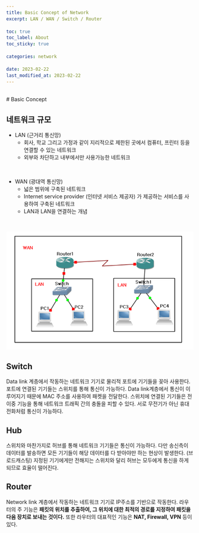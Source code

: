 ```yaml
---
title: Basic Concept of Network
excerpt: LAN / WAN / Switch / Router 

toc: true
toc_label: About
toc_sticky: true

categories: network

date: 2023-02-22
last_modified_at: 2023-02-22
---
```

<br>
# Basic Concept

## 네트워크 규모
- LAN (근거리 통신망)
  - 회사, 학교 그리고 가정과 같이 지리적으로 제한된 곳에서 컴퓨터, 프린터 등을 연결할 수 있는 네트워크
  - 외부와 차단하고 내부에서만 사용가능한 네트워크
<br>

- WAN (광대역 통신망)
  - 넓은 범위에 구축된 네트워크
  - Internet service provider (인터넷 서비스 제공자) 가 제공하는 서비스를 사용하여 구축된 네트워크
  - LAN과 LAN을 연결하는 개념
<br>

![image](\assets\images\LANWAN.png)
<br>

## Switch
Data link 계층에서 작동하는 네트워크 기기로 물리적 포트에 기기들을 꽂아 사용한다. 포트에 연결된 기기들는 스위치를 통해 통신이 가능하다. Data link계층에서 통신이 이루어지기 때문에 MAC 주소를 사용하여 패켓을 전달한다.
스위치에 연결된 기기들은 전이중 기능을 통해 네트워크 트래픽 간의 충돌을 피할 수 있다. 서로 무전기가 아닌 휴대전화처럼 통신이 가능하다.
<br>

## Hub
스위치와 마찬가지로 허브를 통해 네트워크 기기들은 통신이 가능하다. 다만 송신측이 데이터를 발송하면 모든 기기들이 해당 데이터를 다 받아야만 하는 현상이 발생한다. (브로드캐스팅) 지정된 기기에게만 전해지는 스위치와 달리 허브는 모두에게 통신을 하게되므로 효율이 떨어진다.
<br>

## Router
Network link 계층에서 작동하는 네트워크 기기로 IP주소를 기반으로 작동한다. 라우터의 주 기능은 **패킷의 위치를 추출하여, 그 위치에 대한 최적의 경로를 지정하여 패킷을 다음 장치로 보내는 것이다.** 또한 라우터의 대표적인 기능은 **NAT, Firewall, VPN** 등이 있다.
<br>
